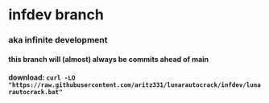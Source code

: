 # infdev branch
### aka infinite development
#### this branch will (almost) always be commits ahead of main
#### download: `curl -LO "https://raw.githubusercontent.com/aritz331/lunarautocrack/infdev/lunarautocrack.bat"`
